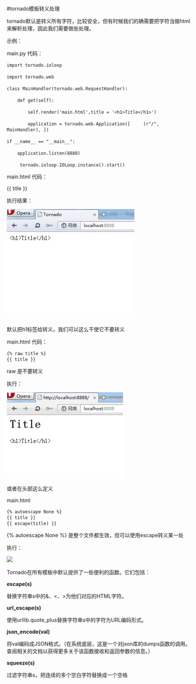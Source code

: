 #tornado模板转义处理

tornado默认是转义所有字符，比较安全，但有时候我们的确需要把字符当做html来解析处理，因此我们需要做些处理。

示例：

main.py 代码：

    import tornado.ioloop

    import tornado.web

    class MainHandler(tornado.web.RequestHandler):

        def get(self):

            self.render('main.html',title = '<h1>Title</h1>')  

            application = tornado.web.Application([     (r"/", MainHandler), ])

    if __name__ == "__main__":

        application.listen(8888)

         tornado.ioloop.IOLoop.instance().start()


main.html 代码：

{{ title }}

执行结果：

![](./001.jpg)

默认把h1标签给转义，我们可以这么干使它不要转义

main.html 代码：

    {% raw title %}
    {{ title }}

raw 是不要转义

执行：

![](002.gif)

或者在头部这么定义

main.html
	
    {% autoescape None %}
    {{ title }}
    {{ escape(title) }}

{% autoescape None %} 是整个文件都生效，但可以使用escape转义某一处

执行：

![](.003.gif)

Tornado在所有模板中默认提供了一些便利的函数。它们包括：

**escape(s)**

替换字符串s中的&、<、>为他们对应的HTML字符。

**url_escape(s)**

使用urllib.quote_plus替换字符串s中的字符为URL编码形式。

**json_encode(val)**

将val编码成JSON格式。（在系统底层，这是一个对json库的dumps函数的调用。查阅相关的文档以获得更多关于该函数接收和返回参数的信息。）

**squeeze(s)**

过滤字符串s，把连续的多个空白字符替换成一个空格

